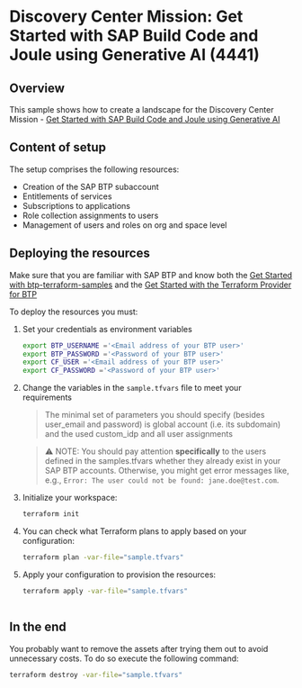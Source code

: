 # Discovery Center Mission: Get Started with SAP Build Code and Joule using Generative AI (4441)

## Overview

This sample shows how to create a landscape for the Discovery Center Mission - [Get Started with SAP Build Code and Joule using Generative AI](https://discovery-center.cloud.sap/missiondetail/4441/)

## Content of setup

The setup comprises the following resources:

- Creation of the SAP BTP subaccount
- Entitlements of services
- Subscriptions to applications
- Role collection assignments to users
- Management of users and roles on org and space level

## Deploying the resources

Make sure that you are familiar with SAP BTP and know both the [Get Started with btp-terraform-samples](https://github.com/SAP-samples/btp-terraform-samples/blob/main/GET_STARTED.md) and the [Get Started with the Terraform Provider for BTP](https://developers.sap.com/tutorials/btp-terraform-get-started.html)

To deploy the resources you must:

1. Set your credentials as environment variables
   
   ```bash
   export BTP_USERNAME ='<Email address of your BTP user>'
   export BTP_PASSWORD ='<Password of your BTP user>'
   export CF_USER ='<Email address of your BTP user>'
   export CF_PASSWORD ='<Password of your BTP user>'   
   ```

2. Change the variables in the `sample.tfvars` file to meet your requirements

   > The minimal set of parameters you should specify (besides user_email and password) is global account (i.e. its subdomain) and the used custom_idp and all user assignments

   > ⚠ NOTE: You should pay attention **specifically** to the users defined in the samples.tfvars whether they already exist in your SAP BTP accounts. Otherwise, you might get error messages like, e.g., `Error: The user could not be found: jane.doe@test.com`.


3. Initialize your workspace:

   ```bash
   terraform init
   ```

4. You can check what Terraform plans to apply based on your configuration:

   ```bash
   terraform plan -var-file="sample.tfvars"
   ```

5. Apply your configuration to provision the resources:

   ```bash
   terraform apply -var-file="sample.tfvars"
   ```
   ```

## In the end

You probably want to remove the assets after trying them out to avoid unnecessary costs. To do so execute the following command:

```bash
terraform destroy -var-file="sample.tfvars"
```